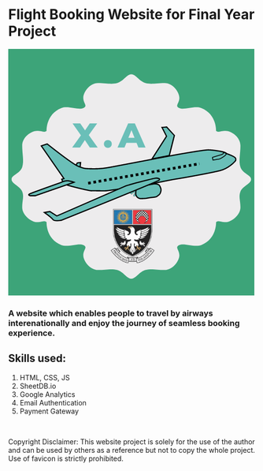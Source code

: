 # Flight Booking Website for Final Year Project
![alt text](images/Crest.png)


### A website which enables people to travel by airways interenationally and enjoy the journey of seamless booking experience.

## Skills used:
  1. HTML, CSS, JS
  2. SheetDB.io
  3. Google Analytics
  4. Email Authentication
  5. Payment Gateway
  
  <br>
  
  Copyright Disclaimer: 
 This website project is solely for the use of the author and can be used by others as a reference but not to copy the whole project. Use of favicon is strictly prohibited.
